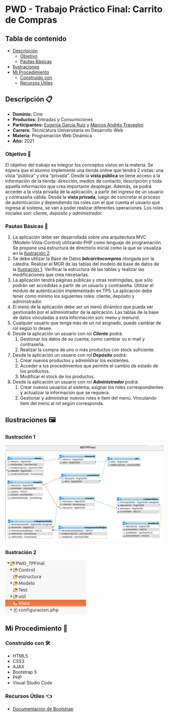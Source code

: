 # PWD - Trabajo Práctico Final: Carrito de Compras

## Tabla de contenido

- [Descripción](#descripción-)
  - [Objetivo](#objetivo-)
  - [Pautas Básicas](#pautas-básicas-)
- [Ilustraciones](#ilustraciones-🖼️)
- [Mi Procedimiento](#mi-procedimiento-)
  - [Construido con](#construido-con-%EF%B8%8F)
  - [Recursos Útiles](#recursos-útiles-)

## Descripción 📋

- <b>Dominio:</b> Cine
- <b>Productos:</b> Entradas y Consumiciones
- <b>Participantes:</b> [Eugenia Garcia Ruiz](https://github.com/Eugenia-2793) y [Marcos Andrés Travaglini](https://github.com/Blackpachamame)
- <b>Carrera:</b> Tecnicatura Universitaria en Desarrollo Web
- <b>Materia:</b> Programación Web Dinámica
- <b>Año:</b> 2021

### Objetivo 📌

El objetivo del trabajo es integrar los conceptos vistos en la materia. Se espera que el alumno implemente una tienda online que tendrá 2 vistas: una vista “pública” y otra “privada”.
Desde la **vista pública** se tiene acceso a la información de la tienda: dirección, medios de contacto, descripción y toda aquella información que crea importante desplegar. Además, se podrá acceder a la vista privada de la aplicación, a partir del ingreso de un usuario y contraseña válida.
Desde la **vista privada**, luego de concretar el proceso de autenticación y dependiendo los roles con el que cuenta el usuario que ingresa al sistema, se van a poder realizar diferentes operaciones. Los roles iniciales son: _cliente, depósito y administrador._

### Pautas Básicas 📏

1. La aplicación debe ser desarrollada sobre una arquitectura MVC (Modelo-Vista-Control) utilizando PHP como lenguaje de programación. Se propone una estructura de directorio inicial como la que se visualiza en la [Ilustración 2](#ilustración-2).
2. Se debe utilizar la Base de Datos **_bdcarritocompras_** otorgada por la cátedra. Realizar el MOR de las tablas del modelo de base de datos de la [Ilustración 1](#ilustración-1). Verificar la estructura de las tablas y realizar las modificaciones que crea necesarias.
3. La aplicación tendrá páginas públicas y otras restringidas, que sólo podrán ser accedidas a partir de un usuario y contraseña. Utilizar el módulo de autenticación implementado en TP5. La aplicación debe tener como mínimo los siguientes roles: cliente, depósito y administrador.
4. El menú de la aplicación debe ser un menú dinámico que pueda ser gestionado por el administrador de la aplicación. Las tablas de la base de datos vinculadas a esta información son: menu y menurol.
5. Cualquier usuario que tenga más de un rol asignado, puede cambiar de rol según lo desee.
6. Desde la aplicación un usuario con rol **_Cliente_** podrá:
   1. Gestionar los datos de su cuenta, como cambiar su e-mail y contraseña.
   2. Realizar la compra de uno o más productos con stock suficiente.
7. Desde la aplicación un usuario con rol **_Depósito_** podrá:
   1. Crear nuevos productos y administrar los existentes.
   2. Acceder a los procedimientos que permite el cambio de estado de los productos.
   3. Modificar el stock de los productos.
8. Desde la aplicación un usuario con rol **_Administrador_** podrá:
   1. Crear nuevos usuarios al sistema, asignar los roles correspondientes y actualizar la información que se requiera.
   2. Gestionar y administrar nuevos roles e ítem del menú. Vinculando ítem del menú al rol según corresponda.

## Ilustraciones 🖼️

### Ilustración 1

![Ilustración 1: Modelo Entidad Relación](vista/img/ilustracion1.png)

### Ilustración 2

![lustración 2: Estructura Proyecto](vista/img/ilustracion2.png)

## Mi Procedimiento 👣

### Construido con 🛠️

- HTML5
- CSS3
- AJAX
- Bootstrap 5
- PHP
- Visual Studio Code

### Recursos Útiles 👈

- [Documentación de Bootstrap](https://getbootstrap.com/docs/5.0/getting-started/introduction/)
